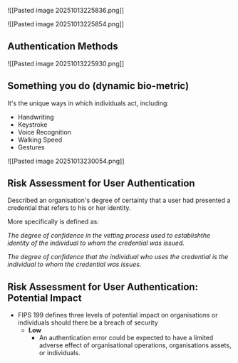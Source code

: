 ![[Pasted image 20251013225836.png]]

![[Pasted image 20251013225854.png]]

## Authentication Methods

![[Pasted image 20251013225930.png]]

## Something you do (dynamic bio-metric)

It's the unique ways in which individuals act, including:

 - Handwriting
 - Keystroke
 - Voice Recognition
 - Walking Speed
 - Gestures

![[Pasted image 20251013230054.png]]

## Risk Assessment for User Authentication

Described an organisation's degree of certainty that a user had presented a credential that refers to his or her identity.

More specifically is defined as:

*The degree of confidence in the vetting process used to establishthe identity of the individual to whom the credential was issued.*

*The degree of confidence that the individual who uses the credential is the individual to whom the credential was issues.*

## Risk Assessment for User Authentication: Potential Impact

 - FIPS 199 defines three levels of potential impact on organisations or individuals should there be a breach of security
	 - **Low**
		 - An authentication error could be expected to have a limited adverse effect of organisational operations, organisations assets, or individuals.